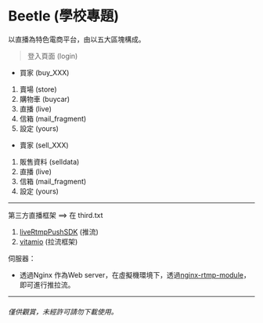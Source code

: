 # Beetle (學校專題)

以直播為特色電商平台，由以五大區塊構成。
> 登入頁面 (login)
* 買家 (buy_XXX)
1. 賣場 (store)
2. 購物車 (buycar)
3. 直播 (live)
4. 信箱 (mail_fragment)
5. 設定 (yours)
* 賣家 (sell_XXX)
1. 販售資料 (selldata)
2. 直播 (live)
3. 信箱 (mail_fragment)
4. 設定 (yours)
---

第三方直播框架 ==> 在 third.txt
1. [liveRtmpPushSDK](https://github.com/runner365/android_rtmppush_sdk) (推流)
2. [vitamio](https://github.com/yixia/VitamioBundle) (拉流框架)

伺服器：
* 透過Nginx 作為Web server，在虛擬機環境下，透過[nginx-rtmp-module](https://github.com/arut/nginx-rtmp-module)，即可進行推拉流。

---
###### 僅供觀賞，未經許可請勿下載使用。
